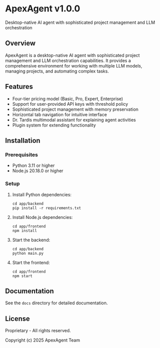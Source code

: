 # ApexAgent v1.0.0

Desktop-native AI agent with sophisticated project management and LLM orchestration

## Overview

ApexAgent is a desktop-native AI agent with sophisticated project management and LLM orchestration capabilities. It provides a comprehensive environment for working with multiple LLM models, managing projects, and automating complex tasks.

## Features

- Four-tier pricing model (Basic, Pro, Expert, Enterprise)
- Support for user-provided API keys with threshold policy
- Sophisticated project management with memory preservation
- Horizontal tab navigation for intuitive interface
- Dr. Tardis multimodal assistant for explaining agent activities
- Plugin system for extending functionality

## Installation

### Prerequisites

- Python 3.11 or higher
- Node.js 20.18.0 or higher

### Setup

1. Install Python dependencies:
   ```
   cd app/backend
   pip install -r requirements.txt
   ```

2. Install Node.js dependencies:
   ```
   cd app/frontend
   npm install
   ```

3. Start the backend:
   ```
   cd app/backend
   python main.py
   ```

4. Start the frontend:
   ```
   cd app/frontend
   npm start
   ```

## Documentation

See the `docs` directory for detailed documentation.

## License

Proprietary - All rights reserved.

Copyright (c) 2025 ApexAgent Team
